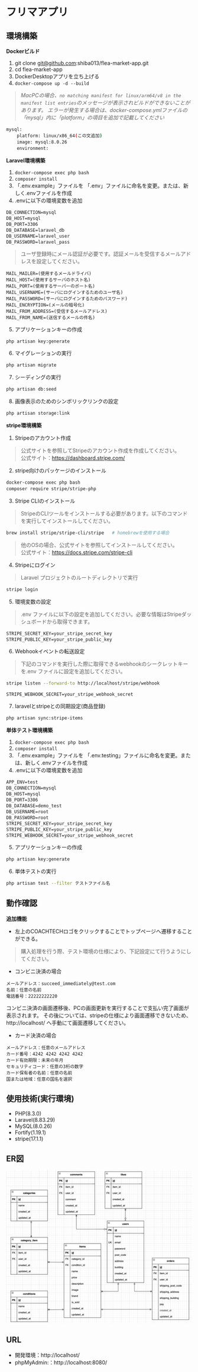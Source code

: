 # フリマアプリ

## 環境構築
**Dockerビルド**
1. git clone git@github.com:shiba013/flea-market-app.git
2. cd flea-market-app
3. DockerDesktopアプリを立ち上げる
4. `docker-compose up -d --build`

> *MacPCの場合、`no matching manifest for linux/arm64/v8 in the manifest list entries`のメッセージが表示されビルドができないことがあります。
エラーが発生する場合は、docker-compose.ymlファイルの「mysql」内に「platform」の項目を追加で記載してください*
``` bash
mysql:
    platform: linux/x86_64(この文追加)
    image: mysql:8.0.26
    environment:
```

**Laravel環境構築**
1. `docker-compose exec php bash`
2. `composer install`
3. 「.env.example」ファイルを 「.env」ファイルに命名を変更。または、新しく.envファイルを作成
4. .envに以下の環境変数を追加
``` text
DB_CONNECTION=mysql
DB_HOST=mysql
DB_PORT=3306
DB_DATABASE=laravel_db
DB_USERNAME=laravel_user
DB_PASSWORD=laravel_pass
```

> ユーザ登録時にメール認証が必要です。認証メールを受信するメールアドレスを設定してください。
``` text
MAIL_MAILER=(使用するメールドライバ)
MAIL_HOST=(使用するサーバのホスト名)
MAIL_PORT=(使用するサーバーのポート名)
MAIL_USERNAME=(サーバにログインするためのユーザ名)
MAIL_PASSWORD=(サーバにログインするためのパスワード)
MAIL_ENCRYPTION=(メールの暗号化)
MAIL_FROM_ADDRESS=(受信するメールアドレス)
MAIL_FROM_NAME=(送信するメールの件名)
```

5. アプリケーションキーの作成
``` bash
php artisan key:generate
```

6. マイグレーションの実行
``` bash
php artisan migrate
```

7. シーディングの実行
``` bash
php artisan db:seed
```

8. 画像表示のためのシンボリックリンクの設定
``` bash
php artisan storage:link
```

**stripe環境構築**
1. Stripeのアカウント作成
> 公式サイトを参照してStripeのアカウント作成を作成してください。  
> 公式サイト：https://dashboard.stripe.com/

2. stripe向けのパッケージのインストール
``` bash
docker-compose exec php bash
composer require stripe/stripe-php
```

3. Stripe CLIのインストール
> StripeのCLIツールをインストールする必要があります。以下のコマンドを実行してインストールしてください。
```bash
brew install stripe/stripe-cli/stripe   # homebrewを使用する場合
```
> 他のOSの場合、公式サイトを参照してインストールしてください。  
> 公式サイト：https://docs.stripe.com/stripe-cli

4. Stripeにログイン
> Laravel プロジェクトのルートディレクトリで実行
``` bash
stripe login
```

5. 環境変数の設定
> .env ファイルに以下の設定を追加してください。必要な情報はStripeダッシュボードから取得できます。
``` text
STRIPE_SECRET_KEY=your_stripe_secret_key
STRIPE_PUBLIC_KEY=your_stripe_public_key
```

6. Webhookイベントの転送設定
> 下記のコマンドを実行した際に取得できるwebhookのシークレットキーを.env ファイルに設定を追加してください。
``` bash
stripe listen --forward-to http://localhost/stripe/webhook
```
``` text
STRIPE_WEBHOOK_SECRET=your_stripe_webhook_secret
```

7. laravelとstripeとの同期設定(商品登録)
``` bash
php artisan sync:stripe-items
```

**単体テスト環境構築**
1. `docker-compose exec php bash`
2. `composer install`
3. 「.env.example」ファイルを 「.env.testing」ファイルに命名を変更。または、新しく.envファイルを作成
4. .envに以下の環境変数を追加
``` text
APP_ENV=test
DB_CONNECTION=mysql
DB_HOST=mysql
DB_PORT=3306
DB_DATABASE=demo_test
DB_USERNAME=root
DB_PASSWORD=root
STRIPE_SECRET_KEY=your_stripe_secret_key
STRIPE_PUBLIC_KEY=your_stripe_public_key
STRIPE_WEBHOOK_SECRET=your_stripe_webhook_secret
```

5. アプリケーションキーの作成
``` bash
php artisan key:generate
```

6. 単体テストの実行
``` bash
php artisan test --filter テストファイル名
```

## 動作確認
**追加機能**
- 左上のCOACHTECHロゴをクリックすることでトップページへ遷移することができる。

> 購入処理を行う際、テスト環境の仕様により、下記設定にて行うようにしてください。
- コンビニ決済の場合
``` text
メールアドレス：succeed_immediately@test.com
名前：任意の名前
電話番号：22222222220
```
コンビニ決済の画面遷移後、PCの画面更新を実行することで支払い完了画面が表示されます。
その後については、stripeの仕様により画面遷移できないため、http://localhost/ へ手動にて画面遷移してください。

- カード決済の場合
``` text
メールアドレス：任意のメールアドレス
カード番号：4242 4242 4242 4242
カード有効期限：未来の年月
セキュリティコード：任意の3桁の数字
カード保有者の名前：任意の名前
国または地域：任意の国名を選択
```

## 使用技術(実行環境)
- PHP(8.3.0)
- Laravel(8.83.29)
- MySQL(8.0.26)
- Fortify(1.19.1)
- stripe(17.1.1)

## ER図
![alt](er.png)

## URL
- 開発環境：http://localhost/
- phpMyAdmin:：http://localhost:8080/